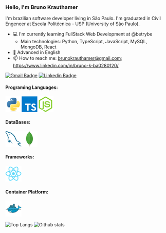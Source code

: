 ### Hello, I'm Bruno Krauthamer

I'm brazilian software developer living in São Paulo. I'm graduated in Civil Engeneer at Escola Politécnica - USP (University of São Paulo).

- 💻 I'm currently learning FullStack Web Development at @betrybe
  - Main technologies: Python, TypeScript, JavaScript, MySQL, MongoDB, React
- 📖 Advanced in English  
- 📫 How to reach me: brunokrauthamer@gmail.com; https://www.linkedin.com/in/bruno-k-ba0280120/

[![Gmail Badge](https://img.shields.io/badge/-Gmail-D14836?style=for-the-badge&logo=Gmail&logoColor=white&link=mailto:brunokrauthamer@gmail.com)](mailto:brunokrauthamer@gmail.com)
[![Linkedin Badge](https://img.shields.io/badge/LinkedIn-0077B5?style=for-the-badge&logo=linkedin&logoColor=white&link=https://www.linkedin.com/in/bruno-k-ba0280120/)](https://www.linkedin.com/in/bruno-k-ba0280120/)


#### Programing Languages:
<img src="https://raw.githubusercontent.com/devicons/devicon/master/icons/python/python-original.svg" height="50"><img src="https://github.com/devicons/devicon/raw/master/icons/typescript/typescript-original.svg" height="50"><img src="https://github.com/devicons/devicon/raw/master/icons/nodejs/nodejs-original.svg" height="50">

#### DataBases:
<img src="https://github.com/devicons/devicon/raw/master/icons/mysql/mysql-original.svg" height="50"><img src="https://github.com/devicons/devicon/raw/master/icons/mongodb/mongodb-original.svg" height="50">


#### Frameworks:
<img src="https://github.com/devicons/devicon/raw/master/icons/react/react-original.svg" height="50">

#### Container Platform:
<img src="https://github.com/devicons/devicon/raw/master/icons/docker/docker-original.svg" height="50">


![Top Langs](https://github-readme-stats.vercel.app/api/top-langs/?username=brunokrauthamer&layout=default&show_icons=true&count_private=true&show_icons=true&theme=tokyonight)
![Github stats](https://github-readme-stats.vercel.app/api?username=brunokrauthamer&show_icons=true&count_private=true&show_icons=true&theme=tokyonight)



